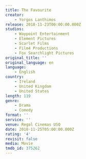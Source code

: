 ```yaml
---
title: The Favourite
creator:
    - Yorgos Lanthimos
release: 2018-11-23T00:00:00.000Z
studios:
    - Waypoint Entertainment
    - Element Pictures
    - Scarlet Films
    - Film4 Productions
    - Fox Searchlight Pictures
original_title: ''
original_language: en
language:
    - English
country:
    - Ireland
    - United Kingdom
    - United States
length: 119
genre:
    - Drama
    - Comedy
format: ''
service: ''
venue: Regal Cinemas USQ
date: 2018-11-25T05:00:00.000Z
rating: '4'
revisit: false
media: Movie
tmdb_id: 375262
---
```



